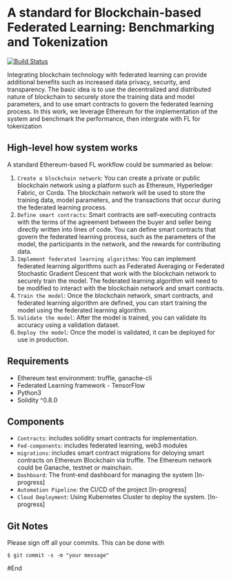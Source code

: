 # A  standard for Blockchain-based Federated Learning: Benchmarking and Tokenization

[![Build Status](https://travis-ci.org/joemccann/dillinger.svg?branch=master)](https://travis-ci.org/joemccann/dillinger)

Integrating blockchain technology with federated learning can provide additional benefits such as increased data privacy, security, and transparency. The basic idea is to use the decentralized and distributed nature of blockchain to securely store the training data and model parameters, and to use smart contracts to govern the federated learning process.
In this work, we leverage Ethereum for the implementation of the system and benchmark the performance, then intergrate with FL for tokenization 


## High-level how system works
A standard Ethereum-based FL workflow could be summaried as below: 

1. `Create a blockchain network`: You can create a private or public blockchain network using a platform such as Ethereum, Hyperledger Fabric, or Corda. The blockchain network will be used to store the training data, model parameters, and the transactions that occur during the federated learning process.
2. `Define smart contracts`: Smart contracts are self-executing contracts with the terms of the agreement between the buyer and seller being directly written into lines of code. You can define smart contracts that govern the federated learning process, such as the parameters of the model, the participants in the network, and the rewards for contributing data.
3. `Implement federated learning algorithms`: You can implement federated learning algorithms such as Federated Averaging or Federated Stochastic Gradient Descent that work with the blockchain network to securely train the model. The federated learning algorithm will need to be modified to interact with the blockchain network and smart contracts.
4. `Train the model`: Once the blockchain network, smart contracts, and federated learning algorithm are defined, you can start training the model using the federated learning algorithm.
5.  `Validate the model`: After the model is trained, you can validate its accuracy using a validation dataset.
6. `Deploy the model`: Once the model is validated, it can be deployed for use in production.


## Requirements
- Ethereum test environment: truffle, ganache-cli
- Federated Learning framework - TensorFlow
- Python3
- Solidity ^0.8.0

## Components
* `Contracts`: includes  solidity smart contracts for implementation. 
* `Fed-components`:  includes federated learning, web3 modules 
* `migrations`: includes smart contract migrations for deloying smart contracts on Ethereum Blockchain via truffle. The Ethereum network could be Ganache, testnet or mainchain.
* `Dashboard`: The front-end dashboard for managing the system [In-progress]
* `Automation Pipeline`: the CI/CD of the project  [In-progress]
* `Cloud Deployment`: Using Kubernetes Cluster to deploy the system.   [In-progress]

## Git Notes

Please sign off all your commits. This can be done with

    $ git commit -s -m "your message"


#End